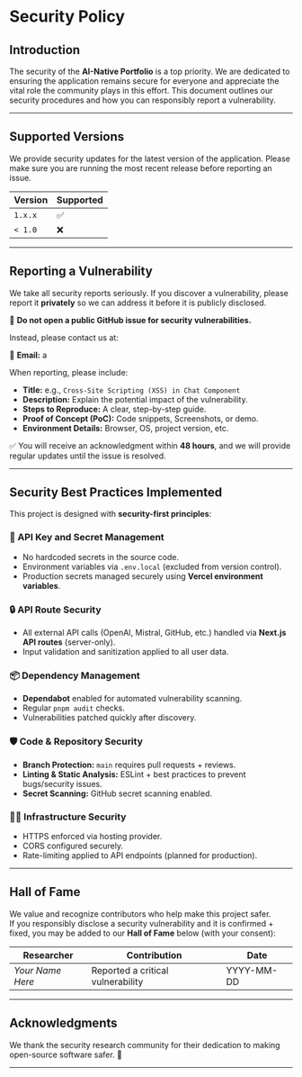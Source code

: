 # Security Policy

## Introduction
The security of the **AI-Native Portfolio** is a top priority. We are dedicated to ensuring the application remains secure for everyone and appreciate the vital role the community plays in this effort. This document outlines our security procedures and how you can responsibly report a vulnerability.

---

## Supported Versions
We provide security updates for the latest version of the application. Please make sure you are running the most recent release before reporting an issue.

| Version | Supported          |
| ------- | ------------------ |
| `1.x.x` | ✅                 |
| `< 1.0` | ❌                 |

---

## Reporting a Vulnerability
We take all security reports seriously. If you discover a vulnerability, please report it **privately** so we can address it before it is publicly disclosed.

🚫 **Do not open a public GitHub issue for security vulnerabilities.**

Instead, please contact us at:

📧 **Email:** a

When reporting, please include:

- **Title:** e.g., `Cross-Site Scripting (XSS) in Chat Component`  
- **Description:** Explain the potential impact of the vulnerability.  
- **Steps to Reproduce:** A clear, step-by-step guide.  
- **Proof of Concept (PoC):** Code snippets, Screenshots, or demo.  
- **Environment Details:** Browser, OS, project version, etc.  

✅ You will receive an acknowledgment within **48 hours**, and we will provide regular updates until the issue is resolved.

---

## Security Best Practices Implemented
This project is designed with **security-first principles**:

### 🔑 API Key and Secret Management
- No hardcoded secrets in the source code.  
- Environment variables via `.env.local` (excluded from version control).  
- Production secrets managed securely using **Vercel environment variables**.  

### 🔒 API Route Security
- All external API calls (OpenAI, Mistral, GitHub, etc.) handled via **Next.js API routes** (server-only).  
- Input validation and sanitization applied to all user data.  

### 📦 Dependency Management
- **Dependabot** enabled for automated vulnerability scanning.  
- Regular `pnpm audit` checks.  
- Vulnerabilities patched quickly after discovery.  

### 🛡️ Code & Repository Security
- **Branch Protection:** `main` requires pull requests + reviews.  
- **Linting & Static Analysis:** ESLint + best practices to prevent bugs/security issues.  
- **Secret Scanning:** GitHub secret scanning enabled.  

### 🧑‍💻 Infrastructure Security
- HTTPS enforced via hosting provider.  
- CORS configured securely.  
- Rate-limiting applied to API endpoints (planned for production).  

---

## Hall of Fame
We value and recognize contributors who help make this project safer.  
If you responsibly disclose a security vulnerability and it is confirmed + fixed, you may be added to our **Hall of Fame** below (with your consent):

| Researcher | Contribution | Date |
|------------|--------------|------|
| _Your Name Here_ | Reported a critical vulnerability | YYYY-MM-DD |

---

## Acknowledgments
We thank the security research community for their dedication to making open-source software safer. 🙏

---

